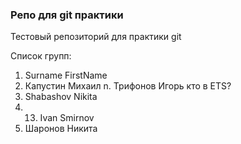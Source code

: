 ### Репо для git практики

Тестовый репозиторий для практики git

Список групп:
1. Surname FirstName
2. Капустин Михаил
n. Трифонов Игорь кто в ETS?
7. Shabashov Nikita
8. 13. Ivan Smirnov
15. Шаронов Никита
